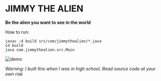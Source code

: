 # JIMMY THE ALIEN

**Be the alien you want to see in the world**

How to run:
```
javac -d build src/com/jimmythealien/*.java
cd build
java com.jimmythealien.src.Main 
```

![demo](https://raw.githubusercontent.com/SpLouk/jimmy-the-alien/master/demo.gif)

_Warning: I built this when I was in high school. Read source code at your own risk_
